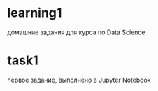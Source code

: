 # learning1
домашние задания для курса по Data Science
# task1 
первое задание, выполнено в Jupyter Notebook
